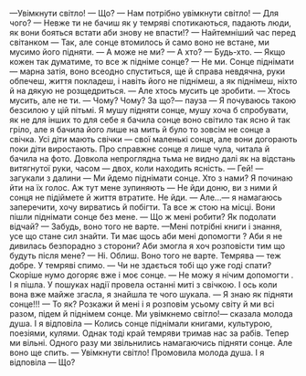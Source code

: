 —Увімкнути світло!
— Що?
— Нам потрібно увімкнути світло!
— Для чого?
— Невже ти не бачиш як у темряві спотикаються, падають люди, як вони бояться встати аби знову не впасти!?
— Найтемніший час перед світанком
— Так, але сонце втомилось й само воно не встане, ми мусимо його підняти.
— А може не ми?
— А хто?
— Будь-хто.
— Якщо кожен так думатиме, то все ж підніме сонце?
— Не ми. Сонце піднімати — марна затія, воно всеодно спуститься, ще й справа невдячна, руки обпечеш, життя покладеш, і навіть його не піднімеш, а як піднімеш, ніхто й на дякую не розщедриться. 
— Але хтось мусить це зробити.
— Хтось мусить, але не ти.
— Чому? Чому? За що?— пауза — Я почуваюсь такою безсилою у цій пітьмі. Я мушу підняти сонце, мушу хоча б спробувати, як не для інших то для себе  я бачила сонце воно світило так ясно й так гріло, але я бачила його лише на мить й було то зовсім не сонце а свічка. Усі діти мають свічки — свої маленькі сонця, але вони догорають поки діти виростають. Про справжнє сонце я лише чула, читала й бачила на фото. Довкола непроглядна тьма не видно далі як на відстань витягнутої руки, часом — двох, коли находить ясність.
— Гей! —  загукали з далини — Ми йдемо піднімати сонце. Хто з нами?
Я починаю йти на їх голос. Аж тут мене зупиняють 
— Не йди доню, ви з ними й сонця не підіймете й життя втратите. Не йди.
— Але...— я намагаюсь заперечити, хочу вирватись й побігти. Та все ж стою на місці. Вони пішли піднімати сонце без мене.
— Що ж мені робити? Як подолати відчай?
— Забудь, воно того не варте.
—Мені потрібні книги і знання, усе що стане сил знайти. Ти має щось аби мені допомогти ? Аби я не дивилась безпорадно з сторони? Аби змогла я хоч розповісти тим що будуть після мене?
— Ні. Облиш. Воно того не варте. Темрява — теж добре. У темряві спимо.
— Чи не здається тобі що уже годі спати? Скоріше нумо догоряє вже і моє сонце.
— Не можу я нічим допомогти .
І я пішла. У пошуках надії провела останні миті з свічкою. І ось коли вона вже майже згасла, я знайшла те чого шукала.
— Я знаю як підняти сонце!!!
— То як? Розкажи й мені і я розповім усьому світу й ми всі разом, підем й піднімем сонце. Ми увімкнемо світло!— сказала молода душа. І я відповіла — Колись сонце піднімали книгами, культурою, поезіями, кулями. Однак тоді край темряви тримав нас за рабів. Тепер ми вільні. Одного разу ми звільнились намагаючись підняти сонце. Але воно ще спить.
— Увімкнути світло!
Промовила молода душа. І я відповіла
— Що?